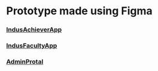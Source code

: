 # Prototype made using Figma

### [IndusAchieverApp](https://www.figma.com/proto/p3BQ7LkHxfeS5CFS8xed6L/Student?node-id=1%3A2&scaling=contain&page-id=0%3A1&starting-point-node-id=1%3A2)

### [IndusFacultyApp](https://www.figma.com/proto/Jw5dHCUZAyTHcdbRdNuaYp/Faculty?node-id=1%3A2&scaling=scale-down&page-id=0%3A1&starting-point-node-id=1%3A2)

### [AdminProtal](https://www.figma.com/proto/oRwWplPKcm9HEIwpC7BZCG/Admin?node-id=1%3A2&scaling=scale-down&page-id=0%3A1&starting-point-node-id=1%3A2)
